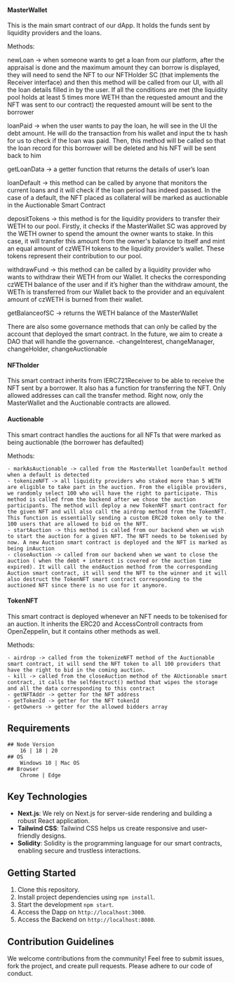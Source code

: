 #### MasterWallet

This is the main smart contract of our dApp. It holds the funds sent by liquidity providers and the loans.

Methods:

newLoan -> when someone wants to get a loan from our platform, after the appraisal is done and the maximum amount they can borrow is displayed, they will need to send the NFT to our NFTHolder SC (that implements the Receiver interface) and then this method will be called from our UI, with all the loan details filled in by the user. If all the conditions are met (the liquidity pool holds at least 5 times more WETH than the requested amount and the NFT was sent to our contract) the requested amount will be sent to the borrower

loanPaid -> when the user wants to pay the loan, he will see in the UI the debt amount. He will do the transaction from his wallet and input the tx hash for us to check if the loan was paid. Then, this method will be called so that the loan record for this borrower will be deleted and his NFT will be sent back to him

getLoanData -> a getter function that returns the details of user’s loan

loanDefault -> this method can be called by anyone that monitors the current loans and it will check if the loan period has indeed passed. In the case of a default, the NFT placed as collateral will be marked as auctionable in the Auctionable Smart Contract

depositTokens -> this method is for the liquidity providers to transfer their WETH to our pool. Firstly, it checks if the MasterWallet SC was approved by the WETH owner to spend the amount the owner wants to stake. In this case, it will transfer this amount from the owner's balance to itself and mint an equal amount of czWETH tokens to the liquidity provider’s wallet. These tokens represent their contribution to our pool.

withdrawFund -> this method can be called by a liquidity provider who wants to withdraw their WETH from our Wallet. It checks the corresponding czWETH balance of the user and if it’s higher than the withdraw amount, the WETh is transferred from our Wallet back to the provider and an equivalent amount of czWETH is burned from their wallet.

getBalanceofSC -> returns the WETH balance of the MasterWallet

There are also some governance methods that can only be called by the account that deployed the smart contract. In the future, we aim to create a DAO that will handle the governance.
	-changeInterest, changeManager, changeHolder, changeAuctionable

#### NFTholder

This smart contract inherits from IERC721Receiver to be able to receive the NFT sent by a borrower. It also has a function for transferring the NFT. Only allowed addresses can call the transfer method. Right now, only the MasterWallet and the Auctionable contracts are allowed.

#### Auctionable

This smart contract handles the auctions for all NFTs that were marked as being auctionable (the borrower has defaulted)

Methods:

	- markAsAuctionable -> called from the MasterWallet loanDefault method when a default is detected
	- tokenizeNFT -> all liquidity providers who staked more than 5 WETH are eligible to take part in the auction. From the eligible providers, we randomly select 100 who will have the right to participate. This method is called from the backend after we chose the auction participants. The method will deploy a new TokenNFT smart contract for the given NFT and will also call the airdrop method from the TokenNFT. This function is essentially sending a custom ERC20 token only to the 100 users that are allowed to bid on the NFT. 
	- startAuction -> this method is called from our backend when we wish to start the auction for a given NFT. The NFT needs to be tokenised by now. A new Auction smart contract is deployed and the NFT is marked as being inAuction
	- closeAuction -> called from our backend when we want to close the auction ( when the debt + interest is covered or the auction time expired). It will call the endAuction method from the corresponding Auction smart contract, it will send the NFT to the winner and it will also destruct the TokenNFT smart contract corresponding to the auctioned NFT since there is no use for it anymore.

#### TokenNFT

This smart contract is deployed whenever an NFT needs to be tokenised for an auction. It inherits the ERC20 and AccessControll contracts from OpenZeppelin, but it contains other methods as well.

Methods:

	- airdrop -> called from the tokenizeNFT method of the Auctionable smart contract, it will send the NFT token to all 100 providers that have the right to bid in the coming auction.
	- kill -> called from the closeAuction method of the AUctionable smart contract, it calls the selfdestruct() method that wipes the storage and all the data corresponding to this contract
	- getNFTAddr -> getter for the NFT address
	- getTokenId -> getter for the NFT tokenId
	- getOwners -> getter for the allowed bidders array


## Requirements
	## Node Version
	    16 | 18 | 20
	## OS
	    Windows 10 | Mac OS
	## Browser
		Chrome | Edge
## Key Technologies

- **Next.js**: We rely on Next.js for server-side rendering and building a robust React application.
- **Tailwind CSS**: Tailwind CSS helps us create responsive and user-friendly designs.
- **Solidity**: Solidity is the programming language for our smart contracts, enabling secure and trustless interactions.

## Getting Started

1. Clone this repository.
2. Install project dependencies using `npm install`.
3. Start the development `npm start`.
4. Access the Dapp on `http://localhost:3000`.
5. Access the Backend on `http://localhost:8080`.
## Contribution Guidelines

We welcome contributions from the community! Feel free to submit issues, fork the project, and create pull requests. Please adhere to our code of conduct.